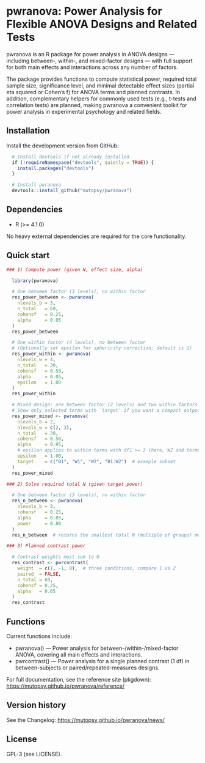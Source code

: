 # pwranova: Power Analysis for Flexible ANOVA Designs and Related Tests

pwranova is an R package for power analysis in ANOVA designs — including
between-, within-, and mixed-factor designs — with full support for both
main effects and interactions across any number of factors.

The package provides functions to compute statistical power, required
total sample size, significance level, and minimal detectable
effect sizes (partial eta squared or Cohen’s f) for ANOVA terms and
planned contrasts. In addition, complementary helpers for commonly used
tests (e.g., t-tests and correlation tests) are planned, making
pwranova a convenient toolkit for power analysis in experimental
psychology and related fields.

## Installation

Install the development version from GitHub:

```r
  # Install devtools if not already installed
  if (!requireNamespace("devtools", quietly = TRUE)) {
    install.packages("devtools")
  }

  # Install pwranova
  devtools::install_github("mutopsy/pwranova")
```

## Dependencies

- R (>= 4.1.0)

No heavy external dependencies are required for the core functionality.

## Quick start

```r
### 1) Compute power (given N, effect size, alpha)

  library(pwranova)

  # One between factor (3 levels), no within factor
  res_power_between <- pwranova(
    nlevels_b = 3,
    n_total   = 60,
    cohensf   = 0.25,
    alpha     = 0.05
  )
  res_power_between

  # One within factor (4 levels), no between factor
  # (Optionally set epsilon for sphericity correction; default is 1)
  res_power_within <- pwranova(
    nlevels_w = 4,
    n_total   = 30,
    cohensf   = 0.50,
    alpha     = 0.05,
    epsilon   = 1.00
  )
  res_power_within

  # Mixed design: one between factor (2 levels) and two within factors (2 and 3 levels)
  # Show only selected terms with `target` if you want a compact output
  res_power_mixed <- pwranova(
    nlevels_b = 2,
    nlevels_w = c(2, 3),
    n_total   = 30,
    cohensf   = 0.50,
    alpha     = 0.05,
    # epsilon applies to within terms with df1 >= 2 (here, W2 and terms including W2)
    epsilon   = 1.00,
    target    = c("B1", "W1", "W2", "B1:W2")  # example subset
  )
  res_power_mixed

### 2) Solve required total N (given target power)

  # One between factor (3 levels), no within factor
  res_n_between <- pwranova(
    nlevels_b = 3,
    cohensf   = 0.25,
    alpha     = 0.05,
    power     = 0.80
  )
  res_n_between  # returns the smallest total N (multiple of groups) meeting the target power

### 3) Planned contrast power

  # Contrast weights must sum to 0
  res_contrast <- pwrcontrast(
    weight  = c(1, -1, 0),  # three conditions, compare 1 vs 2
    paired  = FALSE,
    n_total = 60,
    cohensf = 0.25,
    alpha   = 0.05
  )
  res_contrast
```

## Functions

Current functions include:

- pwranova() — Power analysis for between-/within-/mixed-factor ANOVA, covering all main effects and interactions.
- pwrcontrast() — Power analysis for a single planned contrast (1 df) in between-subjects or paired/repeated-measures designs.

For full documentation, see the reference site (pkgdown):
https://mutopsy.github.io/pwranova/reference/

## Version history

See the Changelog:
https://mutopsy.github.io/pwranova/news/

## License

GPL-3 (see LICENSE).
